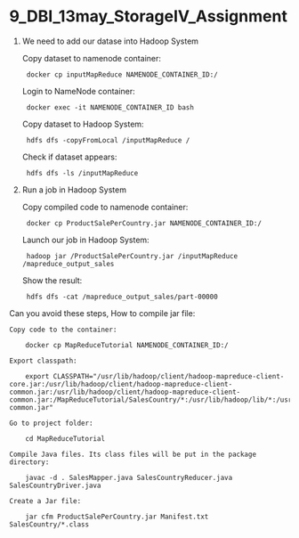 # 9_DBI_13may_StorageIV_Assignment

1. We need to add our datase into Hadoop System

    Copy dataset to namenode container:

        docker cp inputMapReduce NAMENODE_CONTAINER_ID:/

    Login to NameNode container:

        docker exec -it NAMENODE_CONTAINER_ID bash

    Copy dataset to Hadoop System:

        hdfs dfs -copyFromLocal /inputMapReduce /

    Check if dataset appears:

        hdfs dfs -ls /inputMapReduce

2. Run a job in Hadoop System

    Copy compiled code to namenode container:

        docker cp ProductSalePerCountry.jar NAMENODE_CONTAINER_ID:/

    Launch our job in Hadoop System:

        hadoop jar /ProductSalePerCountry.jar /inputMapReduce /mapreduce_output_sales

    Show the result:

        hdfs dfs -cat /mapreduce_output_sales/part-00000


Can you avoid these steps, How to compile jar file:

    Copy code to the container:

        docker cp MapReduceTutorial NAMENODE_CONTAINER_ID:/

    Export classpath:

        export CLASSPATH="/usr/lib/hadoop/client/hadoop-mapreduce-client-core.jar:/usr/lib/hadoop/client/hadoop-mapreduce-client-common.jar:/usr/lib/hadoop/client/hadoop-mapreduce-client-common.jar:/MapReduceTutorial/SalesCountry/*:/usr/lib/hadoop/lib/*:/usr/lib/hadoop/hadoop-common.jar"

    Go to project folder:

        cd MapReduceTutorial

    Compile Java files. Its class files will be put in the package directory:

        javac -d . SalesMapper.java SalesCountryReducer.java SalesCountryDriver.java

    Create a Jar file:

        jar cfm ProductSalePerCountry.jar Manifest.txt SalesCountry/*.class


